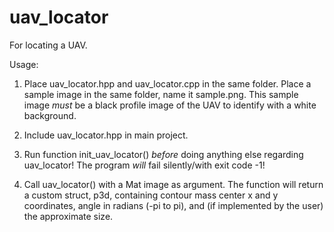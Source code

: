 # uav_locator
For locating a UAV.

Usage:
1.  Place uav_locator.hpp and uav_locator.cpp in the same folder. Place a sample
    image in the same folder, name it sample.png. This sample image *must* be a
    black profile image of the UAV to identify with a white background.

2.  Include uav_locator.hpp in main project.

3.  Run function init_uav_locator() *before* doing anything else regarding
    uav_locator! The program *will* fail silently/with exit code -1!

4.  Call uav_locator() with a Mat image as argument. The function will return
    a custom struct, p3d, containing contour mass center x and y coordinates,
    angle in radians (-pi to pi), and (if implemented by the user) the
    approximate size.
